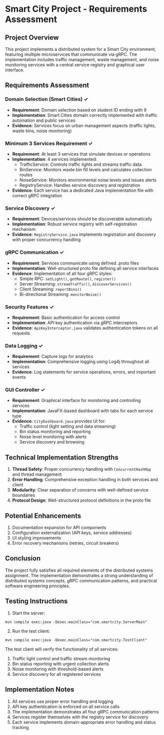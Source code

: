 # Smart City Project - Requirements Assessment

## Project Overview
This project implements a distributed system for a Smart City environment, featuring multiple microservices that communicate via gRPC. The implementation includes traffic management, waste management, and noise monitoring services with a central service registry and graphical user interface.

## Requirements Assessment

### Domain Selection (Smart Cities) ✓
- **Requirement**: Domain selection based on student ID ending with 9
- **Implementation**: Smart Cities domain correctly implemented with traffic automation and public services
- **Evidence**: Services focus on urban management aspects (traffic lights, waste bins, noise monitoring)

### Minimum 3 Services Requirement ✓
- **Requirement**: At least 3 services that simulate devices or operations
- **Implementation**: 4 services implemented:
  - TrafficService: Controls traffic lights and streams traffic data
  - BinService: Monitors waste bin fill levels and calculates collection routes
  - NoiseService: Monitors environmental noise levels and issues alerts
  - RegistryService: Handles service discovery and registration
- **Evidence**: Each service has a dedicated Java implementation file with correct gRPC integration

### Service Discovery ✓
- **Requirement**: Devices/services should be discoverable automatically
- **Implementation**: Robust service registry with self-registration mechanism
- **Evidence**: `RegistryService.java` implements registration and discovery with proper concurrency handling

### gRPC Communication ✓
- **Requirement**: Services communicate using defined .proto files
- **Implementation**: Well-structured proto file defining all service interfaces
- **Evidence**: Implementation of all four gRPC styles:
  - Simple RPC: `setLight()`, `getRoute()`, `register()`
  - Server Streaming: `streamTraffic()`, `discoverServices()`
  - Client Streaming: `reportBins()`
  - Bi-directional Streaming: `monitorNoise()`

### Security Features ✓
- **Requirement**: Basic authentication for access control
- **Implementation**: API key authentication via gRPC interceptors
- **Evidence**: `ApiKeyInterceptor.java` validates authentication tokens on all requests

### Data Logging ✓
- **Requirement**: Capture logs for analytics
- **Implementation**: Comprehensive logging using Log4j throughout all services
- **Evidence**: Log statements for service operations, errors, and important events

### GUI Controller ✓
- **Requirement**: Graphical interface for monitoring and controlling services
- **Implementation**: JavaFX-based dashboard with tabs for each service type
- **Evidence**: `CityDashboard.java` provides UI for:
  - Traffic control (light setting and data streaming)
  - Bin status monitoring and reporting
  - Noise level monitoring with alerts
  - Service discovery and browsing

## Technical Implementation Strengths
1. **Thread Safety**: Proper concurrency handling with `ConcurrentHashMap` and thread management
2. **Error Handling**: Comprehensive exception handling in both services and client
3. **Modularity**: Clear separation of concerns with well-defined service boundaries
4. **Protocol Design**: Well-structured protocol definitions in the proto file

## Potential Enhancements
1. Documentation expansion for API components
2. Configuration externalization (API keys, service addresses)
3. UI styling improvements
4. Error recovery mechanisms (retries, circuit breakers)

## Conclusion
The project fully satisfies all required elements of the distributed systems assignment. The implementation demonstrates a strong understanding of distributed systems concepts, gRPC communication patterns, and practical software engineering principles.

## Testing Instructions

1. Start the server:
```
mvn compile exec:java -Dexec.mainClass="com.smartcity.ServerMain"
```

2. Run the test client:
```
mvn compile exec:java -Dexec.mainClass="com.smartcity.TestClient"
```

The test client will verify the functionality of all services:
1. Traffic light control and traffic stream monitoring
2. Bin status reporting with urgent collection alerts
3. Noise monitoring with threshold-based alerts
4. Service discovery for all registered services

## Implementation Notes

1. All services use proper error handling and logging
2. API key authentication is enforced on all service calls
3. The implementation demonstrates all four gRPC communication patterns
4. Services register themselves with the registry service for discovery
5. Each service implements domain-appropriate error handling and status tracking

